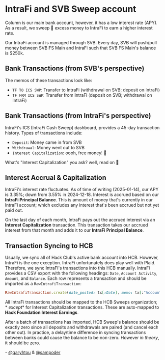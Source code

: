 # IntraFi and SVB Sweep account

Column is our main bank account, however, it has a low interest rate (APY). As a
result, we sweep 🧹 excess money to IntraFi to earn a higher interest rate.

Our IntraFi account is managed through SVB. Every day, SVB will push/pull money
between SVB FS Main and IntraFi such that SVB FS Main's balance is $250k.

## Bank Transactions (from SVB's perspective)

The memos of these transactions look like:

- `TF TO ICS SWP`: Transfer to IntraFi (withdrawal on SVB; deposit on IntraFi)
- `TF FRM ICS SWP`: Transfer from IntraFi (deposit on SVB; withdrawal on
  IntraFi)

## Bank Transactions (from IntraFi's perspective)

IntraFi's ICS (IntraFi Cash Sweep) dashboard, provides a 45-day transaction
history. Types of transactions include:

- `Deposit`: Money came in from SVB
- `Withdrawal`: Money went out to SVB
- `Interest Capitalization`: oooh, free money! 🤑

What's "Interest Capitalization" you ask? well, read on 📖

## Interest Accrual & Capitalization

IntraFi's interest rate fluctuates. As of time of writing (2025-01-14), our APY
is 3.35%; down from 3.55% in 2024-12-18. Interest is accrued based on our
**IntraFi Principal Balance**. This is amount of money that's currently in our
IntraFi account; which excludes any interest that's been accrued but not yet
paid out.

On the last day of each month, IntraFi pays out the accrued interest via an
**Interest Capitalization** transaction. This transaction takes our accrued
interest from that month and adds it to our **IntraFi Principal Balance**.

## Transaction Syncing to HCB

Usually, we sync all of Hack Club's active bank account into HCB. However,
IntraFi is the one exception. IntraFi unfortunately does play well with Plaid.
Therefore, we sync IntraFi's transactions into this HCB manually. IntraFi
provides a CSV export with the following headings: `Date`, `Account Activity`,
`Amount`, and `Balance`. Each row represents a transaction and should be
imported as a `RawIntrafiTransaction`:

```ruby
RawIntrafiTransaction.create(date_posted: tx[:Date], memo: tx[:"Account Activity"], amount_cents: tx[:Amount] * 100)
```

All IntraFi transactions should be mapped to the HCB Sweeps organization; *
*except** for Interest Capitalization transactions. These are auto-mapped to
**Hack Foundation Interest Earnings**.

After a batch of transactions has imported, HCB Sweep's balance should be
exactly zero since all deposits and withdrawals are paired (and cancel each
other out). In practice, a delay/time difference in syncing transactions between
banks could cause the balance to be non-zero. However _in theory_, it should be
zero.

\- [@garyhtou](https://garytou.com) & [@sampoder](https://sampoder.com)
